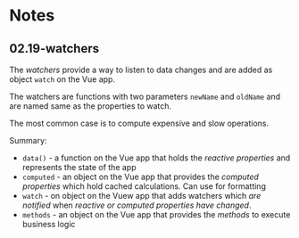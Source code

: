 # Notes

## 02.19-watchers

The _watchers_ provide a way to listen to data changes and are added as object `watch` on the Vue app.

The watchers are functions with two parameters `newName` and `oldName` and are named same as the properties to watch.

The most common case is to compute expensive and slow operations.

Summary:

- `data()` - a function on the Vue app that holds the  _reactive properties_ and represents the state of the app
- `computed` - an object on the Vue app that provides the _computed properties_ which hold cached calculations. Can use for formatting
- `watch` - on object on the Vuew app that adds watchers which _are notified_ when _reactive or computed properties have changed_.
- `methods` - an object on the Vue app that provides the _methods_ to execute business logic
